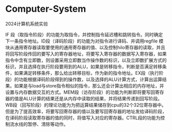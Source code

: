 # Computer-System
2024计算机系统实验

IF 段（取指令阶段）的功能为取指令，并控制指令延迟槽和跳转指令。同时确定下一条指令地址。ID段（译码阶段）的功能为对指令进行译码、并调用regfile 模块从通用寄存器读取要使用的通用寄存器的值、以及控制hilo寄存器的读取，并且将回写阶段传回的要写入的寄存器地址，将要写入寄存器的数据写入寄存器，如果指令中含有立即数，则设置采用立即数当作操作数的标识，以及立即数扩展方式的标识，并且选择在执行阶段要用到的ALU，如果是转移指令，判断是否满足转移条件，如果满足转移条件，那么给出转移目标，作为新的指令地址。EX段（执行阶段）的功能根据译码阶段得到的操作数，以及选择的ALU计算方式，计算出运算结果。如果是与load与store指令相似的指令，那么还会计算出相应的内存地址，并设置与内存数据交互的方式。MEM段（访存阶段）的功能为判断即将要写回寄存器的值是ALU计算的结果还是从内存中读取的结果，并将结果传递到回写阶段。WB段（回写阶段）的理论功能为为把运算结果储存到cpu的32个32位寄存器中。但是为了提高效率，将要写回寄存器的值以及要写回寄存器的地址发给译码阶段，在译码阶段读取寄存器的值的同时，将值写入对应的寄存器。CTRL段的功能为控制流水线的暂停、清除等动作。 
